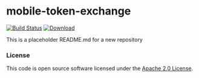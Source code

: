 
# mobile-token-exchange

[![Build Status](https://travis-ci.org/hmrc/mobile-token-exchange.svg?branch=master)](https://travis-ci.org/hmrc/mobile-token-exchange) [ ![Download](https://api.bintray.com/packages/hmrc/releases/mobile-token-exchange/images/download.svg) ](https://bintray.com/hmrc/releases/mobile-token-exchange/_latestVersion)

This is a placeholder README.md for a new repository

### License

This code is open source software licensed under the [Apache 2.0 License]("http://www.apache.org/licenses/LICENSE-2.0.html").
    